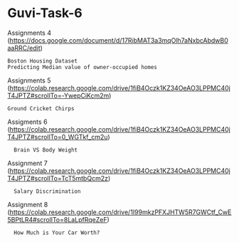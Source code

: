 # Guvi-Task-6
  Assignments 4 (https://docs.google.com/document/d/17RibMAT3a3mqOlh7aNxbcAbdwB0aaRRC/edit)
  
    Boston Housing Dataset
    Predicting Median value of owner-occupied homes

  Assignments 5 (https://colab.research.google.com/drive/1fiB4Oczk1KZ34OeAO3LPPMC40jT4JPTZ#scrollTo=-YwepCiKcm2m)
  
    Ground Cricket Chirps
    
  Assigments 6 (https://colab.research.google.com/drive/1fiB4Oczk1KZ34OeAO3LPPMC40jT4JPTZ#scrollTo=0_WGTkf_cm2u)
      
      Brain VS Body Weight
      
  Assignment 7 (https://colab.research.google.com/drive/1fiB4Oczk1KZ34OeAO3LPPMC40jT4JPTZ#scrollTo=TcT5mtbQcm2z)
  
      Salary Discrimination
      
  Assignment 8 (https://colab.research.google.com/drive/1I99mkzPFXJHTW5R7GWCtf_CwE5BPtLR4#scrollTo=8LaLpfRqeZeF)
  
      How Much is Your Car Worth?
      
